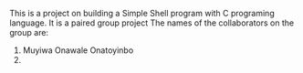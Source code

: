 This is a  project on building a Simple Shell program with C programing language.
It is a paired group project
The names of the collaborators on the group are:
1. Muyiwa Onawale Onatoyinbo
2.
